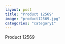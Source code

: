 ```yaml
---
layout: post
title: "Product 12569"
image: "product12569.jpg"
categories: "category1"
---
```

Product 12569
